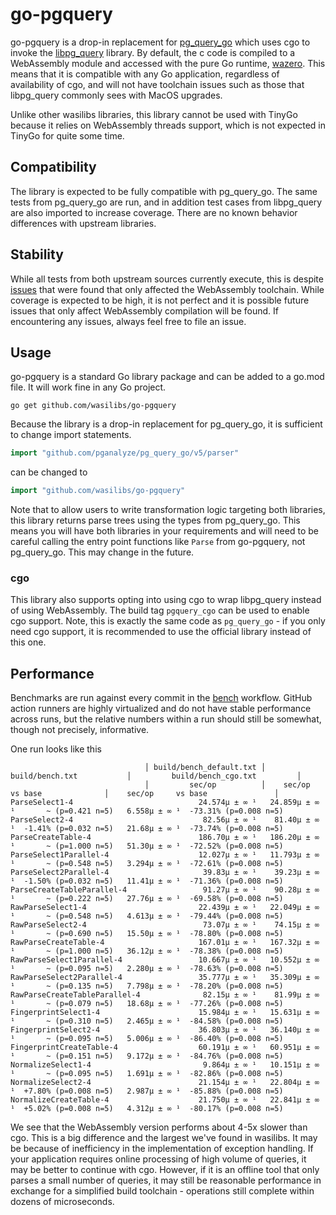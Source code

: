 # go-pgquery

go-pgquery is a drop-in replacement for [pg_query_go][1] which uses cgo to invoke the
[libpg_query][2] library. By default, the c code is compiled to a WebAssembly module 
and accessed with the pure Go runtime, [wazero][3]. This means that it is compatible with
any Go application, regardless of availability of cgo, and will not have toolchain issues
such as those that libpg_query commonly sees with MacOS upgrades.

Unlike other wasilibs libraries, this library cannot be used with TinyGo because it relies
on WebAssembly threads support, which is not expected in TinyGo for quite some time.

## Compatibility

The library is expected to be fully compatible with pg_query_go. The same tests from pg_query_go
are run, and in addition test cases from libpg_query are also imported to increase coverage.
There are no known behavior differences with upstream libraries.

## Stability

While all tests from both upstream sources currently execute, this is despite [issues][4] that were
found that only affected the WebAssembly toolchain. While coverage is expected to be high, it is
not perfect and it is possible future issues that only affect WebAssembly compilation will be
found. If encountering any issues, always feel free to file an issue.

## Usage

go-pgquery is a standard Go library package and can be added to a go.mod file. It will work fine in
any Go project.

```
go get github.com/wasilibs/go-pgquery
```

Because the library is a drop-in replacement for pg_query_go, it is sufficient to change
import statements.

```go
import "github.com/pganalyze/pg_query_go/v5/parser"
```

can be changed to

```go
import "github.com/wasilibs/go-pgquery"
```

Note that to allow users to write transformation logic targeting both libraries, this library
returns parse trees using the types from pg_query_go. This means you will have both libraries
in your requirements and will need to be careful calling the entry point functions like `Parse`
from go-pgquery, not pg_query_go. This may change in the future.

### cgo

This library also supports opting into using cgo to wrap libpg_query instead of using WebAssembly.
The build tag `pgquery_cgo` can be used to enable cgo support. Note, this is exactly the same
code as `pg_query_go` - if you only need cgo support, it is recommended to use the official
library instead of this one.

## Performance

Benchmarks are run against every commit in the [bench][5] workflow. GitHub action runners are highly
virtualized and do not have stable performance across runs, but the relative numbers within a run
should still be somewhat, though not precisely, informative.

One run looks like this

```
                              │ build/bench_default.txt │           build/bench.txt           │         build/bench_cgo.txt         │
                              │         sec/op          │    sec/op      vs base              │    sec/op     vs base               │
ParseSelect1-4                            24.574µ ± ∞ ¹   24.859µ ± ∞ ¹       ~ (p=0.421 n=5)   6.558µ ± ∞ ¹  -73.31% (p=0.008 n=5)
ParseSelect2-4                             82.56µ ± ∞ ¹    81.40µ ± ∞ ¹  -1.41% (p=0.032 n=5)   21.68µ ± ∞ ¹  -73.74% (p=0.008 n=5)
ParseCreateTable-4                        186.70µ ± ∞ ¹   186.20µ ± ∞ ¹       ~ (p=1.000 n=5)   51.30µ ± ∞ ¹  -72.52% (p=0.008 n=5)
ParseSelect1Parallel-4                    12.027µ ± ∞ ¹   11.793µ ± ∞ ¹       ~ (p=0.548 n=5)   3.294µ ± ∞ ¹  -72.61% (p=0.008 n=5)
ParseSelect2Parallel-4                     39.83µ ± ∞ ¹    39.23µ ± ∞ ¹  -1.50% (p=0.032 n=5)   11.41µ ± ∞ ¹  -71.36% (p=0.008 n=5)
ParseCreateTableParallel-4                 91.27µ ± ∞ ¹    90.28µ ± ∞ ¹       ~ (p=0.222 n=5)   27.76µ ± ∞ ¹  -69.58% (p=0.008 n=5)
RawParseSelect1-4                         22.439µ ± ∞ ¹   22.049µ ± ∞ ¹       ~ (p=0.548 n=5)   4.613µ ± ∞ ¹  -79.44% (p=0.008 n=5)
RawParseSelect2-4                          73.07µ ± ∞ ¹    74.15µ ± ∞ ¹       ~ (p=0.690 n=5)   15.50µ ± ∞ ¹  -78.80% (p=0.008 n=5)
RawParseCreateTable-4                     167.01µ ± ∞ ¹   167.32µ ± ∞ ¹       ~ (p=1.000 n=5)   36.12µ ± ∞ ¹  -78.38% (p=0.008 n=5)
RawParseSelect1Parallel-4                 10.667µ ± ∞ ¹   10.552µ ± ∞ ¹       ~ (p=0.095 n=5)   2.280µ ± ∞ ¹  -78.63% (p=0.008 n=5)
RawParseSelect2Parallel-4                 35.777µ ± ∞ ¹   35.309µ ± ∞ ¹       ~ (p=0.135 n=5)   7.798µ ± ∞ ¹  -78.20% (p=0.008 n=5)
RawParseCreateTableParallel-4              82.15µ ± ∞ ¹    81.99µ ± ∞ ¹       ~ (p=0.079 n=5)   18.68µ ± ∞ ¹  -77.26% (p=0.008 n=5)
FingerprintSelect1-4                      15.984µ ± ∞ ¹   15.631µ ± ∞ ¹       ~ (p=0.310 n=5)   2.465µ ± ∞ ¹  -84.58% (p=0.008 n=5)
FingerprintSelect2-4                      36.803µ ± ∞ ¹   36.140µ ± ∞ ¹       ~ (p=0.095 n=5)   5.006µ ± ∞ ¹  -86.40% (p=0.008 n=5)
FingerprintCreateTable-4                  60.191µ ± ∞ ¹   60.951µ ± ∞ ¹       ~ (p=0.151 n=5)   9.172µ ± ∞ ¹  -84.76% (p=0.008 n=5)
NormalizeSelect1-4                         9.864µ ± ∞ ¹   10.151µ ± ∞ ¹       ~ (p=0.095 n=5)   1.691µ ± ∞ ¹  -82.86% (p=0.008 n=5)
NormalizeSelect2-4                        21.154µ ± ∞ ¹   22.804µ ± ∞ ¹  +7.80% (p=0.008 n=5)   2.987µ ± ∞ ¹  -85.88% (p=0.008 n=5)
NormalizeCreateTable-4                    21.750µ ± ∞ ¹   22.841µ ± ∞ ¹  +5.02% (p=0.008 n=5)   4.312µ ± ∞ ¹  -80.17% (p=0.008 n=5)
```

We see that the WebAssembly version performs about 4-5x slower than cgo. This is a big difference and the largest we've
found in wasilibs. It may be because of inefficiency in the implementation of exception handling. If your application
requires online processing of high volume of queries, it may be better to continue with cgo. However, if it is an offline
tool that only parses a small number of queries, it may still be reasonable performance in exchange for a simplified
build toolchain - operations still complete within dozens of microseconds.

[1]: https://github.com/pganalyze/pg_query_go
[2]: https://github.com/pganalyze/libpg_query
[3]: https://wazero.io
[4]: https://github.com/wasilibs/go-pgquery/blob/main/buildtools/wasm/Dockerfile#L13
[5]: https://github.com/wasilibs/go-pgquery/actions/workflows/bench.yaml
